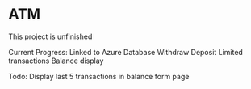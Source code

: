 # ATM
This project is unfinished


Current Progress:
Linked to Azure Database
Withdraw
Deposit
Limited transactions
Balance display

Todo:
Display last 5 transactions in balance form page
